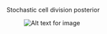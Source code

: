 

Stochastic cell division posterior

<figure>
  <img src="http://labpresse.com/wp-content/uploads/2024/02/SCD1.gif" alt="Alt text for image">
</figure>